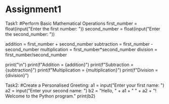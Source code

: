 # Assignment1
Task1:
#Perform Basic Mathematical Operations
first_number = float(input("Enter the first number: "))
second_number = float(input("Enter the second_number: "))

addition = first_number + second_number
subtraction = first_number - second_number
multiplication = first_number*second_number
division = first_number/second_number

print("\n")
print(f"Addition = {addition}")
print(f"Subtraction = {subtraction}")
print(f"Multiplication = {multiplication}")
print(f"Division = {division}")




Task2:
#Create a Personalised Greeting:
a1  =   input("Enter your first name:   ")
a2  =   input("Enter your second name:  ")
b2  =   "Hello, " + a1 + " " + a2 + "! Welcome to the Python program."
print(b2)
